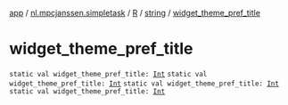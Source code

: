[app](../../../index.md) / [nl.mpcjanssen.simpletask](../../index.md) / [R](../index.md) / [string](index.md) / [widget_theme_pref_title](.)

# widget_theme_pref_title

`static val widget_theme_pref_title: `[`Int`](https://kotlinlang.org/api/latest/jvm/stdlib/kotlin/-int/index.html)
`static val widget_theme_pref_title: `[`Int`](https://kotlinlang.org/api/latest/jvm/stdlib/kotlin/-int/index.html)
`static val widget_theme_pref_title: `[`Int`](https://kotlinlang.org/api/latest/jvm/stdlib/kotlin/-int/index.html)
`static val widget_theme_pref_title: `[`Int`](https://kotlinlang.org/api/latest/jvm/stdlib/kotlin/-int/index.html)